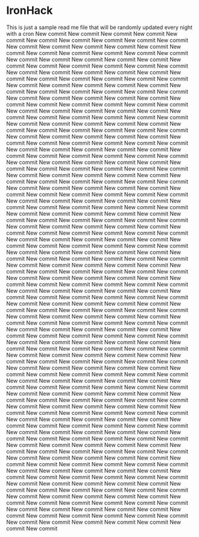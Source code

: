 # IronHack 

This is just a sample read me file that will be randomly updated every night with a cron New commit
New commit
New commit
New commit
New commit
New commit
New commit
New commit
New commit
New commit
New commit
New commit
New commit
New commit
New commit
New commit
New commit
New commit
New commit
New commit
New commit
New commit
New commit
New commit
New commit
New commit
New commit
New commit
New commit
New commit
New commit
New commit
New commit
New commit
New commit
New commit
New commit
New commit
New commit
New commit
New commit
New commit
New commit
New commit
New commit
New commit
New commit
New commit
New commit
New commit
New commit
New commit
New commit
New commit
New commit
New commit
New commit
New commit
New commit
New commit
New commit
New commit
New commit
New commit
New commit
New commit
New commit
New commit
New commit
New commit
New commit
New commit
New commit
New commit
New commit
New commit
New commit
New commit
New commit
New commit
New commit
New commit
New commit
New commit
New commit
New commit
New commit
New commit
New commit
New commit
New commit
New commit
New commit
New commit
New commit
New commit
New commit
New commit
New commit
New commit
New commit
New commit
New commit
New commit
New commit
New commit
New commit
New commit
New commit
New commit
New commit
New commit
New commit
New commit
New commit
New commit
New commit
New commit
New commit
New commit
New commit
New commit
New commit
New commit
New commit
New commit
New commit
New commit
New commit
New commit
New commit
New commit
New commit
New commit
New commit
New commit
New commit
New commit
New commit
New commit
New commit
New commit
New commit
New commit
New commit
New commit
New commit
New commit
New commit
New commit
New commit
New commit
New commit
New commit
New commit
New commit
New commit
New commit
New commit
New commit
New commit
New commit
New commit
New commit
New commit
New commit
New commit
New commit
New commit
New commit
New commit
New commit
New commit
New commit
New commit
New commit
New commit
New commit
New commit
New commit
New commit
New commit
New commit
New commit
New commit
New commit
New commit
New commit
New commit
New commit
New commit
New commit
New commit
New commit
New commit
New commit
New commit
New commit
New commit
New commit
New commit
New commit
New commit
New commit
New commit
New commit
New commit
New commit
New commit
New commit
New commit
New commit
New commit
New commit
New commit
New commit
New commit
New commit
New commit
New commit
New commit
New commit
New commit
New commit
New commit
New commit
New commit
New commit
New commit
New commit
New commit
New commit
New commit
New commit
New commit
New commit
New commit
New commit
New commit
New commit
New commit
New commit
New commit
New commit
New commit
New commit
New commit
New commit
New commit
New commit
New commit
New commit
New commit
New commit
New commit
New commit
New commit
New commit
New commit
New commit
New commit
New commit
New commit
New commit
New commit
New commit
New commit
New commit
New commit
New commit
New commit
New commit
New commit
New commit
New commit
New commit
New commit
New commit
New commit
New commit
New commit
New commit
New commit
New commit
New commit
New commit
New commit
New commit
New commit
New commit
New commit
New commit
New commit
New commit
New commit
New commit
New commit
New commit
New commit
New commit
New commit
New commit
New commit
New commit
New commit
New commit
New commit
New commit
New commit
New commit
New commit
New commit
New commit
New commit
New commit
New commit
New commit
New commit
New commit
New commit
New commit
New commit
New commit
New commit
New commit
New commit
New commit
New commit
New commit
New commit
New commit
New commit
New commit
New commit
New commit
New commit
New commit
New commit
New commit
New commit
New commit
New commit
New commit
New commit
New commit
New commit
New commit
New commit
New commit
New commit
New commit
New commit
New commit
New commit
New commit
New commit
New commit
New commit
New commit
New commit
New commit
New commit
New commit
New commit
New commit
New commit
New commit
New commit
New commit
New commit
New commit
New commit
New commit
New commit
New commit
New commit
New commit
New commit
New commit
New commit
New commit
New commit
New commit
New commit
New commit
New commit
New commit
New commit
New commit
New commit
New commit
New commit
New commit
New commit
New commit
New commit
New commit
New commit
New commit
New commit
New commit
New commit
New commit
New commit
New commit
New commit
New commit
New commit
New commit
New commit
New commit
New commit
New commit
New commit
New commit
New commit
New commit
New commit
New commit
New commit
New commit
New commit
New commit
New commit
